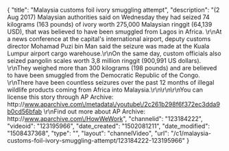 {
    "title": "Malaysia customs foil ivory smuggling attempt",
    "description": "(2 Aug 2017) Malaysian authorities said on Wednesday they had seized 74 kilograms (163 pounds) of ivory worth 275,000 Malaysian ringgit (64,139 USD), that was believed to have been smuggled from Lagos in Africa. \r\nAt a news conference at the capital's international airport, deputy customs director Mohamad Puzi bin Man said the seizure was made at the Kuala Lumpur airport cargo warehouse.\r\nOn the same day, custom officials also seized pangolin scales worth 3,8 million ringgit (900,991 US dollars). \r\nThey weighed more than 300 kilograms (198 pounds) and are believed to have been smuggled from the Democratic Republic of the Congo. \r\nThere have been countless seizures over the past 12 months of illegal wildlife products coming from Africa into Malaysia.\r\n\r\n\r\nYou can license this story through AP Archive: http:\/\/www.aparchive.com\/metadata\/youtube\/2c261b298f6f372ec3dda9b0cd56bfab \r\nFind out more about AP Archive: http:\/\/www.aparchive.com\/HowWeWork",
    "channelid": "123184222",
    "videoid": "123195966",
    "date_created": "1502081211",
    "date_modified": "1508437368",
    "type": "",
    "layout": "channelVideo",
    "url": "\/c1\/malaysia-customs-foil-ivory-smuggling-attempt\/123184222-123195966"
}